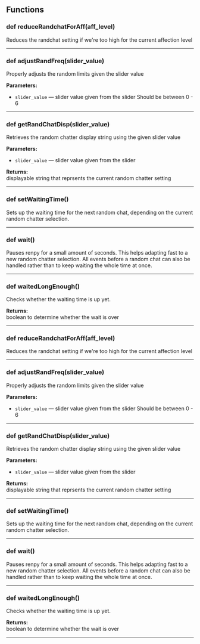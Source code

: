 ## Functions

### def reduceRandchatForAff(aff_level)

Reduces the randchat setting if we're too high for the current affection level

---

### def adjustRandFreq(slider_value)

Properly adjusts the random limits given the slider value

**Parameters:**
- `slider_value` &mdash; slider value given from the slider Should be between 0 - 6


---

### def getRandChatDisp(slider_value)

Retrieves the random chatter display string using the given slider value

**Parameters:**
- `slider_value` &mdash; slider value given from the slider


**Returns:**<br>
displayable string that reprsents the current random chatter setting

---

### def setWaitingTime()

Sets up the waiting time for the next random chat, depending on the current random chatter selection.

---

### def wait()

Pauses renpy for a small amount of seconds. This helps adapting fast to a new random chatter selection. All events before a random chat can also be handled rather than to keep waiting the whole time at once.

---

### def waitedLongEnough()

Checks whether the waiting time is up yet.

**Returns:**<br>
boolean to determine whether the wait is over

---

### def reduceRandchatForAff(aff_level)

Reduces the randchat setting if we're too high for the current affection level

---

### def adjustRandFreq(slider_value)

Properly adjusts the random limits given the slider value

**Parameters:**
- `slider_value` &mdash; slider value given from the slider Should be between 0 - 6


---

### def getRandChatDisp(slider_value)

Retrieves the random chatter display string using the given slider value

**Parameters:**
- `slider_value` &mdash; slider value given from the slider


**Returns:**<br>
displayable string that reprsents the current random chatter setting

---

### def setWaitingTime()

Sets up the waiting time for the next random chat, depending on the current random chatter selection.

---

### def wait()

Pauses renpy for a small amount of seconds. This helps adapting fast to a new random chatter selection. All events before a random chat can also be handled rather than to keep waiting the whole time at once.

---

### def waitedLongEnough()

Checks whether the waiting time is up yet.

**Returns:**<br>
boolean to determine whether the wait is over

---

